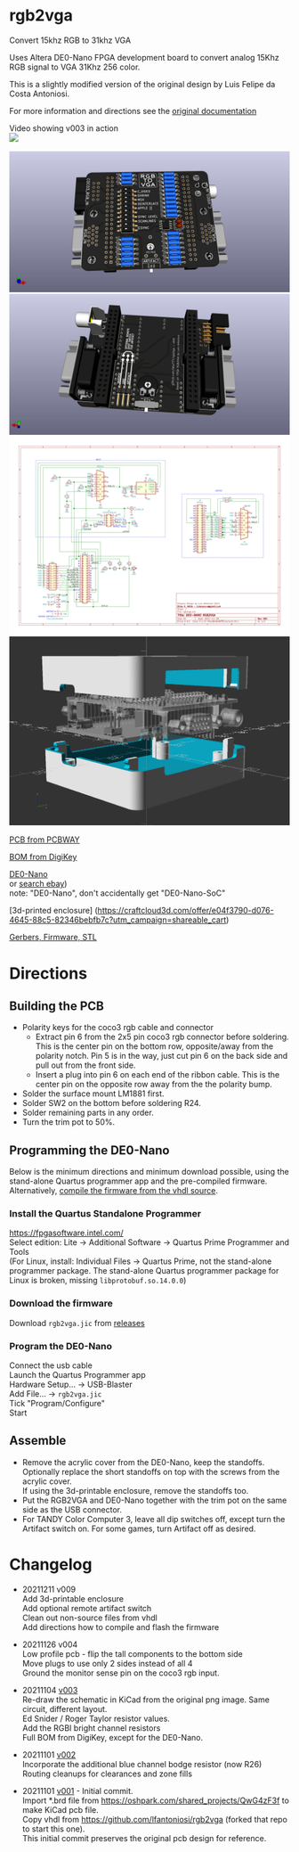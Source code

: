 # rgb2vga
Convert 15khz RGB to 31khz VGA

Uses Altera DE0-Nano FPGA development board to convert analog 15Khz RGB signal to VGA 31Khz 256 color.

This is a slightly modified version of the original design by Luis Felipe da Costa Antoniosi.

For more information and directions see the [original documentation](https://sites.google.com/site/tandycocoloco/rgb2vga)

Video showing v003 in action  
[![](https://img.youtube.com/vi/MPYQRHWyUGA/hqdefault.jpg)](https://youtu.be/MPYQRHWyUGA)

![](PCB/rgb2vga.jpg)
![](PCB/rgb2vga.bottom.jpg)
![](PCB/rgb2vga.svg)
![](case/rgb2vga.png)

<!-- [PCB from OSHPark]()  -->
[PCB from PCBWAY](https://www.pcbway.com/project/shareproject/de0_nano_fpga_rgb2vga.html)  

[BOM from DigiKey](https://www.digikey.com/short/47fbdpb0)

[DE0-Nano](http://www.terasic.com.tw/cgi-bin/page/archive.pl?Language=English&No=593)  
 or [search ebay](https://www.ebay.com/sch/i.html?_nkw=de0-nano&_sacat=0&LH_TitleDesc=0&_odkw=de0+nano&_osacat=0&_sop=15))  
 note: "DE0-Nano", don't accidentally get "DE0-Nano-SoC"

[3d-printed enclosure] (https://craftcloud3d.com/offer/e04f3790-d076-4645-88c5-82346bebfb7c?utm_campaign=shareable_cart)

[Gerbers, Firmware, STL](../../releases/latest)

# Directions  
## Building the PCB  
- Polarity keys for the coco3 rgb cable and connector  
  - Extract pin 6 from the 2x5 pin coco3 rgb connector before soldering. This is the center pin on the bottom row, opposite/away from the polarity notch. Pin 5 is in the way, just cut pin 6 on the back side and pull out from the front side.  
  - Insert a plug into pin 6 on each end of the ribbon cable.  This is the center pin on the opposite row away from the the polarity bump.  
- Solder the surface mount LM1881 first.  
- Solder SW2 on the bottom before soldering R24.  
- Solder remaining parts in any order.  
- Turn the trim pot to 50%.  

## Programming the DE0-Nano  
Below is the minimum directions and minimum download possible, using the stand-alone Quartus programmer app and the pre-compiled firmware.  
Alternatively, [compile the firmware from the vhdl source](compile_vhdl.md).

### Install the Quartus Standalone Programmer  
https://fpgasoftware.intel.com/  
Select edition: Lite -> Additional Software -> Quartus Prime Programmer and Tools  
(For Linux, install: Individual Files -> Quartus Prime, not the stand-alone programmer package. The stand-alone Quartus programmer package for Linux is broken, missing ```libprotobuf.so.14.0.0```)

### Download the firmware
Download ```rgb2vga.jic``` from [releases](../../releases/latest)  

### Program the DE0-Nano  
Connect the usb cable  
Launch the Quartus Programmer app  
Hardware Setup... -> USB-Blaster  
Add File... -> ```rgb2vga.jic```  
Tick "Program/Configure"  
Start  

## Assemble
- Remove the acrylic cover from the DE0-Nano, keep the standoffs.  
 Optionally replace the short standoffs on top with the screws from the acrylic cover.  
 If using the 3d-printable enclosure, remove the standoffs too.  
- Put the RGB2VGA and DE0-Nano together with the trim pot on the same side as the USB connector.  
- For TANDY Color Computer 3, leave all dip switches off, except turn the Artifact switch on. For some games, turn Artifact off as desired.

# Changelog
* 20211211 v009  
 Add 3d-printable enclosure  
 Add optional remote artifact switch  
 Clean out non-source files from vhdl  
 Add directions how to compile and flash the firmware  

* 20211126 v004  
 Low profile pcb - flip the tall components to the bottom side  
 Move plugs to use only 2 sides instead of all 4  
 Ground the monitor sense pin on the coco3 rgb input.

* 20211104 [v003](../../tree/v003)  
 Re-draw the schematic in KiCad from the original png image. Same circuit, different layout.  
 Ed Snider / Roger Taylor resistor values.  
 Add the RGBI bright channel resistors  
 Full BOM from DigiKey, except for the DE0-Nano.  

* 20211101 [v002](../../tree/v002)  
 Incorporate the additional blue channel bodge resistor (now R26)  
 Routing cleanups for clearances and zone fills  

* 20211101 [v001](../../tree/v001) - Initial commit.  
 Import \*.brd file from https://oshpark.com/shared_projects/QwG4zF3f to make KiCad pcb file.  
 Copy vhdl from https://github.com/lfantoniosi/rgb2vga (forked that repo to start this one).  
 This initial commit preserves the original pcb design for reference.  
